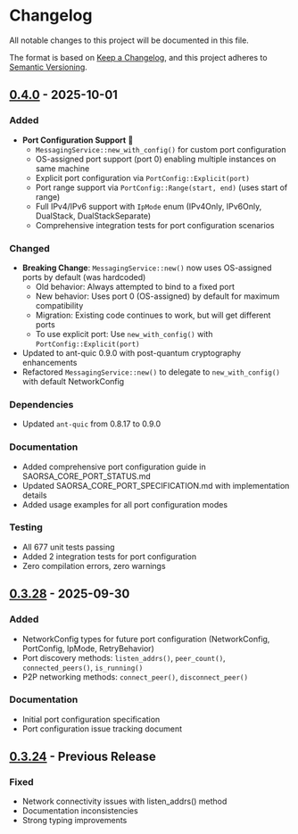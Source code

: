 # Changelog

All notable changes to this project will be documented in this file.

The format is based on [Keep a Changelog](https://keepachangelog.com/en/1.0.0/),
and this project adheres to [Semantic Versioning](https://semver.org/spec/v2.0.0.html).

## [0.4.0] - 2025-10-01

### Added
- **Port Configuration Support** 🎉
  - `MessagingService::new_with_config()` for custom port configuration
  - OS-assigned port support (port 0) enabling multiple instances on same machine
  - Explicit port configuration via `PortConfig::Explicit(port)`
  - Port range support via `PortConfig::Range(start, end)` (uses start of range)
  - Full IPv4/IPv6 support with `IpMode` enum (IPv4Only, IPv6Only, DualStack, DualStackSeparate)
  - Comprehensive integration tests for port configuration scenarios

### Changed
- **Breaking Change**: `MessagingService::new()` now uses OS-assigned ports by default (was hardcoded)
  - Old behavior: Always attempted to bind to a fixed port
  - New behavior: Uses port 0 (OS-assigned) by default for maximum compatibility
  - Migration: Existing code continues to work, but will get different ports
  - To use explicit port: Use `new_with_config()` with `PortConfig::Explicit(port)`
- Updated to ant-quic 0.9.0 with post-quantum cryptography enhancements
- Refactored `MessagingService::new()` to delegate to `new_with_config()` with default NetworkConfig

### Dependencies
- Updated `ant-quic` from 0.8.17 to 0.9.0

### Documentation
- Added comprehensive port configuration guide in SAORSA_CORE_PORT_STATUS.md
- Updated SAORSA_CORE_PORT_SPECIFICATION.md with implementation details
- Added usage examples for all port configuration modes

### Testing
- All 677 unit tests passing
- Added 2 integration tests for port configuration
- Zero compilation errors, zero warnings

## [0.3.28] - 2025-09-30

### Added
- NetworkConfig types for future port configuration (NetworkConfig, PortConfig, IpMode, RetryBehavior)
- Port discovery methods: `listen_addrs()`, `peer_count()`, `connected_peers()`, `is_running()`
- P2P networking methods: `connect_peer()`, `disconnect_peer()`

### Documentation
- Initial port configuration specification
- Port configuration issue tracking document

## [0.3.24] - Previous Release

### Fixed
- Network connectivity issues with listen_addrs() method
- Documentation inconsistencies
- Strong typing improvements

[0.4.0]: https://github.com/dirvine/saorsa-core-foundation/compare/v0.3.28...v0.4.0
[0.3.28]: https://github.com/dirvine/saorsa-core-foundation/compare/v0.3.24...v0.3.28
[0.3.24]: https://github.com/dirvine/saorsa-core-foundation/releases/tag/v0.3.24
